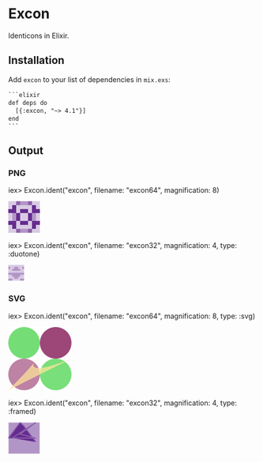 # Excon

Identicons in Elixir.

## Installation

Add `excon` to your list of dependencies in `mix.exs`:

    ```elixir
    def deps do
      [{:excon, "~> 4.1"}]
    end
    ```

## Output

### PNG

iex> Excon.ident("excon", filename: "excon64", magnification: 8)

![PNG](excon64.png?raw=true "excon Identicon")

iex> Excon.ident("excon", filename: "excon32", magnification: 4, type: :duotone)

![PNG](excon32.png?raw=true "excon Identicon")

### SVG
iex> Excon.ident("excon", filename: "excon64", magnification: 8, type: :svg)

![SVG](excon64.svg?raw=true "excon Identicon")

iex> Excon.ident("excon", filename: "excon32", magnification: 4, type: :framed)

![SVG](excon32.svg?raw=true "excon Identicon")
